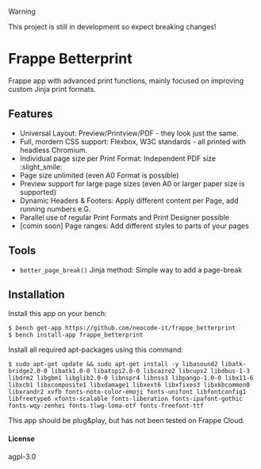 > [!WARNING]
> This project is still in development so expect breaking changes!

# Frappe Betterprint

Frappe app with advanced print functions, mainly focused on improving custom Jinja print formats.

## Features

* Universal Layout: Preview/Printview/PDF - they look just the same.
* Full, mordern CSS support: Flexbox, W3C standards - all printed with headless Chromium.
* Individual page size per Print Format: Independent PDF size :slight_smile: 
* Page size unlimited (even A0 Format is possible)
* Preview support for large page sizes (even A0 or larger paper size is supported)
* Dynamic Headers & Footers: Apply different content per Page, add running numbers e.G.
* Parallel use of regular Print Formats and Print Designer possible
* [comin soon] Page ranges: Add different styles to parts of your pages

## Tools

* `better_page_break()` Jinja method: Simple way to add a page-break

## Installation

Install this app on your bench:
```
$ bench get-app https://github.com/neocode-it/frappe_betterprint
$ bench install-app frappe_betterprint
```
Install all required apt-packages using this command:
```
$ sudo apt-get update && sudo apt-get install -y libasound2 libatk-bridge2.0-0 libatk1.0-0 libatspi2.0-0 libcairo2 libcups2 libdbus-1-3 libdrm2 libgbm1 libglib2.0-0 libnspr4 libnss3 libpango-1.0-0 libx11-6 libxcb1 libxcomposite1 libxdamage1 libxext6 libxfixes3 libxkbcommon0 libxrandr2 xvfb fonts-noto-color-emoji fonts-unifont libfontconfig1 libfreetype6 xfonts-scalable fonts-liberation fonts-ipafont-gothic fonts-wqy-zenhei fonts-tlwg-loma-otf fonts-freefont-ttf
``` 

This app should be plug&play, but has not been tested on Frappe Cloud.

#### License

agpl-3.0
